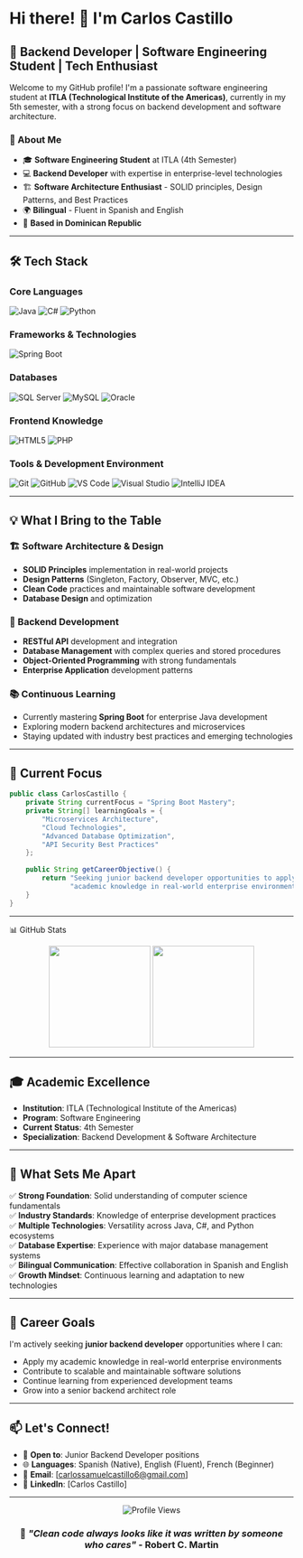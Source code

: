 # Hi there! 👋 I'm Carlos Castillo

## 🚀 Backend Developer | Software Engineering Student | Tech Enthusiast

Welcome to my GitHub profile! I'm a passionate software engineering student at **ITLA (Technological Institute of the Americas)**, currently in my 5th semester, with a strong focus on backend development and software architecture.

### 🎯 About Me

- 🎓 **Software Engineering Student** at ITLA (4th Semester)
- 💻 **Backend Developer** with expertise in enterprise-level technologies
- 🏗️ **Software Architecture Enthusiast** - SOLID principles, Design Patterns, and Best Practices
- 🌍 **Bilingual** - Fluent in Spanish and English
- 📍 **Based in Dominican Republic**

---

## 🛠️ Tech Stack

### **Core Languages**
![Java](https://img.shields.io/badge/Java-ED8B00?style=for-the-badge&logo=openjdk&logoColor=white)
![C#](https://img.shields.io/badge/C%23-239120?style=for-the-badge&logo=c-sharp&logoColor=white)
![Python](https://img.shields.io/badge/Python-3776AB?style=for-the-badge&logo=python&logoColor=white)

### **Frameworks & Technologies**
![Spring Boot](https://img.shields.io/badge/Spring_Boot-6DB33F?style=for-the-badge&logo=spring-boot&logoColor=white)

### **Databases**
![SQL Server](https://img.shields.io/badge/Microsoft_SQL_Server-CC2927?style=for-the-badge&logo=microsoft-sql-server&logoColor=white)
![MySQL](https://img.shields.io/badge/MySQL-00000F?style=for-the-badge&logo=mysql&logoColor=white)
![Oracle](https://img.shields.io/badge/Oracle-F80000?style=for-the-badge&logo=oracle&logoColor=white)

### **Frontend Knowledge**
![HTML5](https://img.shields.io/badge/HTML5-E34F26?style=for-the-badge&logo=html5&logoColor=white)
![PHP](https://img.shields.io/badge/PHP-777BB4?style=for-the-badge&logo=php&logoColor=white)

### **Tools & Development Environment**
![Git](https://img.shields.io/badge/Git-F05032?style=for-the-badge&logo=git&logoColor=white)
![GitHub](https://img.shields.io/badge/GitHub-181717?style=for-the-badge&logo=github&logoColor=white)
![VS Code](https://img.shields.io/badge/VS_Code-007ACC?style=for-the-badge&logo=visual-studio-code&logoColor=white)
![Visual Studio](https://img.shields.io/badge/Visual_Studio-5C2D91?style=for-the-badge&logo=visual-studio&logoColor=white)
![IntelliJ IDEA](https://img.shields.io/badge/IntelliJ_IDEA-000000?style=for-the-badge&logo=intellij-idea&logoColor=white)

---

## 💡 What I Bring to the Table

### **🏗️ Software Architecture & Design**
- **SOLID Principles** implementation in real-world projects
- **Design Patterns** (Singleton, Factory, Observer, MVC, etc.)
- **Clean Code** practices and maintainable software development
- **Database Design** and optimization

### **🔧 Backend Development**
- **RESTful API** development and integration
- **Database Management** with complex queries and stored procedures
- **Object-Oriented Programming** with strong fundamentals
- **Enterprise Application** development patterns

### **📚 Continuous Learning**
- Currently mastering **Spring Boot** for enterprise Java development
- Exploring modern backend architectures and microservices
- Staying updated with industry best practices and emerging technologies

---

## 🎯 Current Focus

```java
public class CarlosCastillo {
    private String currentFocus = "Spring Boot Mastery";
    private String[] learningGoals = {
        "Microservices Architecture",
        "Cloud Technologies",
        "Advanced Database Optimization",
        "API Security Best Practices"
    };
    
    public String getCareerObjective() {
        return "Seeking junior backend developer opportunities to apply " +
               "academic knowledge in real-world enterprise environments";
    }
}
```

---

📊 GitHub Stats
<div align="center">
  <img height="180em" src="https://github-readme-stats.vercel.app/api?username=samiccxxs&show_icons=true&theme=tokyonight&include_all_commits=true&count_private=true&cache_seconds=86400"/>
  <img height="180em" src="https://github-readme-stats.vercel.app/api/top-langs/?username=samiccxxs&layout=compact&langs_count=7&theme=tokyonight"/>
</div>

---

## 🎓 Academic Excellence

- **Institution**: ITLA (Technological Institute of the Americas)
- **Program**: Software Engineering
- **Current Status**: 4th Semester
- **Specialization**: Backend Development & Software Architecture

---

## 🌟 What Sets Me Apart

✅ **Strong Foundation**: Solid understanding of computer science fundamentals  
✅ **Industry Standards**: Knowledge of enterprise development practices  
✅ **Multiple Technologies**: Versatility across Java, C#, and Python ecosystems  
✅ **Database Expertise**: Experience with major database management systems  
✅ **Bilingual Communication**: Effective collaboration in Spanish and English  
✅ **Growth Mindset**: Continuous learning and adaptation to new technologies  

---

## 🎯 Career Goals

I'm actively seeking **junior backend developer** opportunities where I can:
- Apply my academic knowledge in real-world enterprise environments
- Contribute to scalable and maintainable software solutions
- Continue learning from experienced development teams
- Grow into a senior backend architect role

---

## 📫 Let's Connect!

- 💼 **Open to**: Junior Backend Developer positions
- 🌐 **Languages**: Spanish (Native), English (Fluent), French (Beginner)
- 📧 **Email**: [carlossamuelcastillo6@gmail.com]
- 💼 **LinkedIn**: [Carlos Castillo]

---

<div align="center">
  <img src="https://komarev.com/ghpvc/?username=YOUR_USERNAME&color=blue&style=flat-square&label=Profile+Views" alt="Profile Views"/>
</div>

<div align="center">
  
### 💭 *"Clean code always looks like it was written by someone who cares"* - Robert C. Martin
  
</div>
